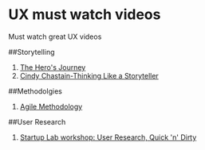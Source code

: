 # UX must watch videos
Must watch great UX videos


##Storytelling 
1. [The Hero's Journey](https://www.youtube.com/watch?v=RPKzF2tFgfs)
2. [Cindy Chastain-Thinking Like a Storyteller](https://vimeo.com/9686849)

##Methodolgies 
1. [Agile Methodology](https://www.commoncraft.com/video/agile-methodology)

##User Research
1. [Startup Lab workshop: User Research, Quick 'n' Dirty](https://www.youtube.com/watch?v=WpzmOH0hrEM)
